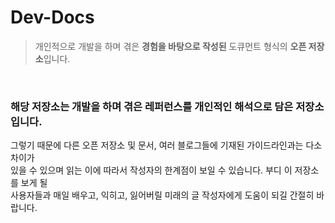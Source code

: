# Dev-Docs
> 개인적으로 개발을 하며 겪은 **경험을 바탕으로 작성된** 도큐먼트 형식의 **오픈 저장소**입니다.  

<br/>

### 해당 저장소는 개발을 하며 겪은 레퍼런스를 개인적인 해석으로 담은 저장소입니다.  
그렇기 때문에 다른 오픈 저장소 및 문서, 여러 블로그들에 기재된 가이드라인과는 다소 차이가  
있을 수 있으며 읽는 이에 따라서 작성자의 한계점이 보일 수 있습니다. 부디 이 저장소를 보게 될  
사용자들과 매일 배우고, 익히고, 잃어버릴 미래의 글 작성자에게 도움이 되길 간절히 바랍니다.  

<br/>

